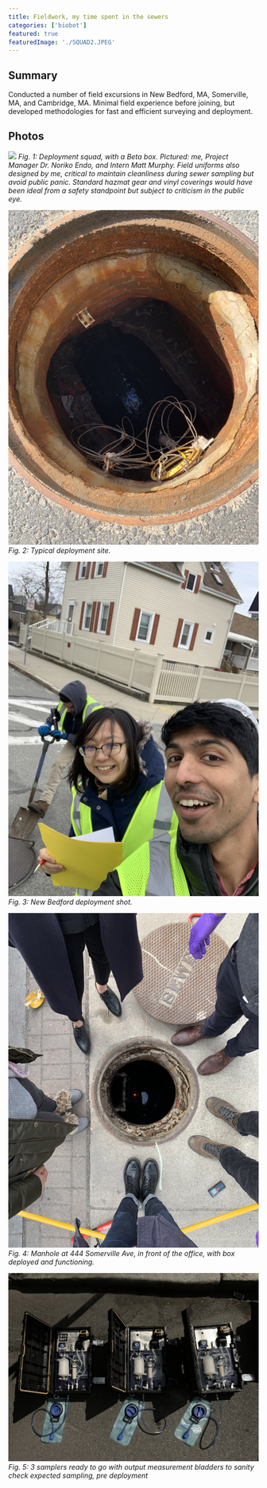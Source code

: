 ```yaml
---
title: Fieldwork, my time spent in the sewers
categories: ['biobot']
featured: true
featuredImage: './SQUAD2.JPEG'
---
```


## Summary

Conducted a number of field excursions in New Bedford, MA, Somerville, MA, and Cambridge, MA. Minimal field experience before joining, but developed methodologies for fast and efficient surveying and deployment.

## Photos
![](SQUAD2.JPEG)
*Fig. 1: Deployment squad, with a Beta box. Pictured: me, Project Manager Dr. Noriko Endo, and Intern Matt Murphy. Field uniforms also designed by me, critical to maintain cleanliness during sewer sampling but avoid public panic. Standard hazmat gear and vinyl coverings would have been ideal from a safety standpoint but subject to criticism in the public eye.*

![](IMG_2939.JPEG)
*Fig. 2: Typical deployment site.*

![](IMG_2264.JPEG)
*Fig. 3: New Bedford deployment shot.*

![](IMG_2092.JPEG)
*Fig. 4: Manhole at 444 Somerville Ave, in front of the office, with box deployed and functioning.*

![](IMG_3012C.JPEG)
*Fig. 5: 3 samplers ready to go with output measurement bladders to sanity check expected sampling, pre deployment*
